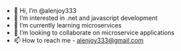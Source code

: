 - 👋 Hi, I’m @alenjoy333
- 👀 I’m interested in .net and javascript development
- 🌱 I’m currently learning microservices
- 💞️ I’m looking to collaborate on microservice applications
- 📫 How to reach me - alenjoy333@gmail.com

<!---
alenjoy333/alenjoy333 is a ✨ special ✨ repository because its `README.md` (this file) appears on your GitHub profile.
You can click the Preview link to take a look at your changes.
--->
